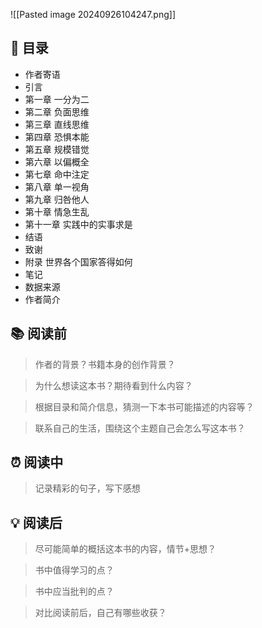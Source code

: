 ![[Pasted image 20240926104247.png]]
## 📑 目录
* 作者寄语
* 引言
* 第一章 一分为二
* 第二章 负面思维
* 第三章 直线思维
* 第四章 恐惧本能
* 第五章 规模错觉
* 第六章 以偏概全
* 第七章 命中注定
* 第八章 单一视角 
* 第九章 归咎他人 
* 第十章 情急生乱 
* 第十一章 实践中的实事求是
* 结语 
* 致谢 
* 附录 世界各个国家答得如何
* 笔记
* 数据来源
* 作者简介
## 📚 阅读前
> 作者的背景？书籍本身的创作背景？

> 为什么想读这本书？期待看到什么内容？

> 根据目录和简介信息，猜测一下本书可能描述的内容等？

> 联系自己的生活，围绕这个主题自己会怎么写这本书？
## ⏰ 阅读中
> 记录精彩的句子，写下感想
##  💡 阅读后
> 尽可能简单的概括这本书的内容，情节+思想？

> 书中值得学习的点？

> 书中应当批判的点？

> 对比阅读前后，自己有哪些收获？ 
